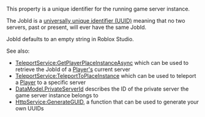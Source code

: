 This property is a unique identifier for the running game server instance.

The JobId is a [universally unique identifier (UUID)][1] meaning that no
two servers, past or present, will ever have the same JobId.

JobId defaults to an empty string in Roblox Studio.

See also:

- [TeleportService:GetPlayerPlaceInstanceAsync](https://create.roblox.com/docs/reference/engine/classes/TeleportService#GetPlayerPlaceInstanceAsync) which can be used to
  retrieve the JobId of a [Player's](https://create.roblox.com/docs/reference/engine/classes/Player) current server
- [TeleportService:TeleportToPlaceInstance](https://create.roblox.com/docs/reference/engine/classes/TeleportService#TeleportToPlaceInstance) which can be used to teleport
  a [Player](https://create.roblox.com/docs/reference/engine/classes/Player) to a specific server
- [DataModel.PrivateServerId](https://create.roblox.com/docs/reference/engine/classes/DataModel#PrivateServerId) describes the ID of the private server the
  game server instance belongs to
- [HttpService:GenerateGUID](https://create.roblox.com/docs/reference/engine/classes/HttpService#GenerateGUID), a function that can be used to generate your
  own UUIDs

[1]: https://en.wikipedia.org/wiki/Universally_unique_identifier